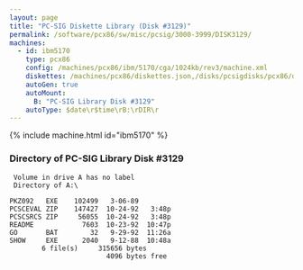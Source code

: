 ```yaml
---
layout: page
title: "PC-SIG Diskette Library (Disk #3129)"
permalink: /software/pcx86/sw/misc/pcsig/3000-3999/DISK3129/
machines:
  - id: ibm5170
    type: pcx86
    config: /machines/pcx86/ibm/5170/cga/1024kb/rev3/machine.xml
    diskettes: /machines/pcx86/diskettes.json,/disks/pcsigdisks/pcx86/diskettes.json
    autoGen: true
    autoMount:
      B: "PC-SIG Library Disk #3129"
    autoType: $date\r$time\rB:\rDIR\r
---
```


{% include machine.html id="ibm5170" %}

### Directory of PC-SIG Library Disk #3129

     Volume in drive A has no label
     Directory of A:\

    PKZ092   EXE    102499   3-06-89
    PCSCEVAL ZIP    147427  10-24-92   3:48p
    PCSCSRCS ZIP     56055  10-24-92   3:48p
    README            7603  10-23-92  10:47p
    GO       BAT        32   9-29-92  11:26a
    SHOW     EXE      2040   9-12-88  10:48a
            6 file(s)     315656 bytes
                            4096 bytes free
